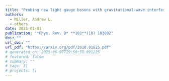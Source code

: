 ```yaml
---
title: "Probing new light gauge bosons with gravitational-wave interferometers using an adapted semi-coherent method"
authors:
  - Miller, Andrew L.
  - others
date: 2021-01-01
publication: "*Phys. Rev. D* **103**(10) 103002"
doi: ""
url_doi: ""
url_pdf: "https://arxiv.org/pdf/2010.01925.pdf"
# generated_on: 2025-06-07T19:50:51.091225
# featured: false
# summary: ""
# tags: []
# projects: []
---
```

